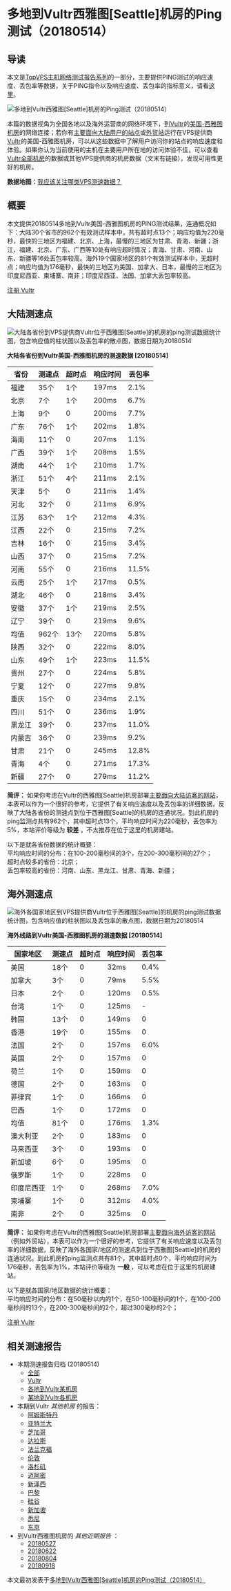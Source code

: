 #  多地到Vultr西雅图[Seattle]机房的Ping测试（20180514） 

## 导读

本文是[TopVPS主机网络测试报告系列](https://vps123.top/pingtest)的一部分，主要提供PING测试的响应速度、丢包率等数据，关于PING指令以及响应速度、丢包率的指标意义，请看[这里](https://vps123.top/what-is-ping.html)。

![多地到Vultr西雅图\[Seattle\]机房的Ping测试（20180514）](/images/thumbnails/to_vultr_Seattle.png)

本篇的数据视角为全国各地以及海外运营商的网络环境下，到[Vultr](https://vps123.top/go/vultr)的[美国-西雅图机房](https://vps123.top/vultr-facilities.html#seattle)的网络连接；若你有[主要面向大陆用户的站点](https://vps123.top/website-for-mainland-users.html)或[外贸站](https://vps123.top/website-for-internation-trade.html)运行在VPS提供商[Vultr](https://vps123.top/go/vultr)的美国-西雅图机房，可以从这些数据中了解用户访问你的站点的响应速度和体验。如果你认为当前使用的主机在主要用户所在地的访问体验不佳，可以查看[Vultr全部机房](/vultr/isp/china/20180514-vultr-isp-china.md)的数据或其他VPS提供商的机房数据（文末有链接），发现可用性更好的机房。

**数据地图：**[我应该关注哪类VPS测速数据？](https://vps123.top/find-pingtest-data-you-need.html)

## 概要

本文提供20180514多地到Vultr美国-西雅图机房的PING测试结果，连通概况如下：大陆30个省市的962个有效测试样本中，共有超时点13个；响应均值为220毫秒，最快的三地区为福建、北京、上海，最慢的三地区为甘肃、青海、新疆；浙江、福建、北京、广东、广西等10处有响应超时情况；青海、甘肃、河南、山东、新疆等16处丢包率较高。海外19个国家地区的81个有效测试样本中，无超时点；响应均值为176毫秒，最快的三地区为美国、加拿大、日本，最慢的三地区为印度尼西亚、柬埔寨、南非；印度尼西亚、法国、加拿大丢包率较高。

[注册 Vultr](https://vps123.top/go/vultr/_btn1)

## 大陆测速点

![大陆各省份到VPS提供商Vultr位于西雅图\[Seattle\]的机房的ping测试数据统计图，包含响应值的柱状图以及丢包率的散点图，数据日期为20180514](/images/pingtests/vultr_20180514/plot_idc_vultr_usa-seattle_20180514_mainland.png)

**大陆各省份到Vultr美国-西雅图机房的测速数据 [20180514]**

省份 | 测速点 | 超时点 | 响应时间 | 丢包率  
---|---|---|---|---  
福建 | 35个 | 1个 | 197ms | 2.1%  
北京 | 7个 | 1个 | 200ms | 6.7%  
上海 | 9个 | 0 | 200ms | 7.7%  
广东 | 76个 | 1个 | 202ms | 1.8%  
海南 | 11个 | 0 | 207ms | 1.1%  
广西 | 39个 | 1个 | 208ms | 1.5%  
湖南 | 44个 | 1个 | 210ms | 1.7%  
浙江 | 51个 | 4个 | 211ms | 2.1%  
天津 | 5个 | 0 | 211ms | 1.4%  
河北 | 32个 | 0 | 211ms | 6.9%  
江苏 | 63个 | 1个 | 212ms | 4.3%  
江西 | 22个 | 0 | 215ms | 7.2%  
吉林 | 16个 | 0 | 215ms | 3.4%  
山西 | 37个 | 0 | 215ms | 7.2%  
河南 | 55个 | 0 | 216ms | 11.5%  
云南 | 25个 | 1个 | 217ms | 0.5%  
湖北 | 46个 | 0 | 218ms | 3.4%  
安徽 | 37个 | 1个 | 219ms | 2.5%  
辽宁 | 39个 | 0 | 219ms | 9.6%  
均值 | 962个 | 13个 | 220ms | 5.8%  
陕西 | 32个 | 0 | 222ms | 8.0%  
山东 | 49个 | 1个 | 223ms | 11.5%  
贵州 | 27个 | 0 | 224ms | 5.8%  
宁夏 | 12个 | 0 | 227ms | 9.8%  
重庆 | 15个 | 0 | 234ms | 2.1%  
四川 | 51个 | 0 | 236ms | 1.9%  
黑龙江 | 39个 | 0 | 237ms | 11.0%  
内蒙古 | 36个 | 0 | 239ms | 9.2%  
甘肃 | 21个 | 0 | 245ms | 12.8%  
青海 | 4个 | 0 | 271ms | 17.3%  
新疆 | 27个 | 0 | 279ms | 11.2%  
  
**简评：** 如果你考虑在Vultr的西雅图[Seattle]机房部署[主要面向大陆访客的网站](website-for-mainland-users.html)，本表可以作为一个很好的参考，它提供了有关响应速度以及丢包率的详细数据，反映了大陆各省份的测速点到位于西雅图[Seattle]的机房的连通状况。到此机房的ping监测点共有962个，其中超时点13个，平均响应时间为220毫秒，丢包率为5%，本站评价等级为 **较差** ，不太推荐在位于这里的机房建站。

以下是就各省份数据的统计概要：  
平均响应时间的分布：在100-200毫秒间的3个，在200-300毫秒间的27个；  
超时点较多的省份：北京；  
丢包率较高的省份：河南、山东、黑龙江、甘肃、青海、新疆；

## 海外测速点

![海外各国家地区到VPS提供商Vultr位于西雅图\[Seattle\]的机房的ping测试数据统计图，包含响应值的柱状图以及丢包率的散点图，数据日期为20180514](/images/pingtests/vultr_20180514/plot_idc_vultr_usa-seattle_20180514_overseas.png)

**海外线路到Vultr美国-西雅图机房的测速数据 [20180514]**

国家地区 | 测速点 | 超时点 | 响应时间 | 丢包率  
---|---|---|---|---  
美国 | 18个 | 0 | 32ms | 0.4%  
加拿大 | 3个 | 0 | 79ms | 5.5%  
日本 | 2个 | 0 | 120ms | 0.5%  
台湾 | 1个 | 0 | 125ms | -  
韩国 | 13个 | 0 | 149ms | 0  
香港 | 19个 | 0 | 155ms | 0  
法国 | 2个 | 0 | 157ms | 6.0%  
英国 | 2个 | 0 | 157ms | 0  
荷兰 | 1个 | 0 | 159ms | 0  
德国 | 2个 | 0 | 163ms | 0  
菲律宾 | 1个 | 0 | 166ms | 0  
巴西 | 1个 | 0 | 172ms | 0  
均值 | 81个 | 0 | 176ms | 1.3%  
澳大利亚 | 2个 | 0 | 183ms | 0  
马来西亚 | 3个 | 0 | 193ms | 0  
新加坡 | 6个 | 0 | 195ms | 0  
俄罗斯 | 1个 | 0 | 228ms | 0  
印度尼西亚 | 1个 | 0 | 268ms | 7.0%  
柬埔寨 | 1个 | 0 | 312ms | 4.0%  
南非 | 2个 | 0 | 325ms | 0  
  
**简评：** 如果你考虑在Vultr的西雅图[Seattle]机房部署[主要面向海外访客的网站](https://vps123.top/website-for-internation-trade.html)（例如外贸站），本表可以作为一个很好的参考，它提供了有关响应速度以及丢包率的详细数据，反映了海外各国家/地区的测速点到位于西雅图[Seattle]的机房的连通状况。到此机房的ping监测点共有81个，其中超时点0个，平均响应时间为176毫秒，丢包率为1%，本站评价等级为 **一般** ，可以考虑在位于这里的机房建站。

以下是就各国家/地区数据的统计概要：  
平均响应时间的分布：在50毫秒以内的1个，在50-100毫秒间的1个，在100-200毫秒间的13个，在200-300毫秒间的2个，超过300毫秒的2个；

[注册 Vultr](https://vps123.top/go/vultr/_btn2)

## 相关测速报告

  * 本期测速报告归档 (20180514) 
    * [全部](https://vps123.top/pingtests/20180514 "本期各VPS提供商全部测速报告")
    * [Vultr](https://vps123.top/pingtests/idc-vultr/20180514 "本期Vultr的全部测速报告")
    * [各地到Vultr某机房](https://vps123.top/pingtests/idc-vultr/isp-global/20180514 "以Vultr某机房为关注对象的视角，横向比较大陆各省份、海外各国家地区")
    * [某地到Vultr各机房](https://vps123.top/pingtests/idc-vultr/facility-all/20180514 "以大陆某省份为关注对象的视角，横向比较Vultr各机房")
  * 本期到Vultr _其他机房_ 的报告： 
    * [阿姆斯特丹](/vultr/idc/amsterdam/20180514-vultr-idc-amsterdam.md "多地到Vultr阿姆斯特丹机房的Ping测试 20180514")
    * [亚特兰大](/vultr/idc/atlanta/20180514-vultr-idc-atlanta.md "多地到Vultr亚特兰大机房的Ping测试 20180514")
    * [芝加哥](/vultr/idc/chicago/20180514-vultr-idc-chicago.md "多地到Vultr芝加哥机房的Ping测试 20180514")
    * [达拉斯](/vultr/idc/dallas/20180514-vultr-idc-dallas.md "多地到Vultr达拉斯机房的Ping测试 20180514")
    * [法兰克福](/vultr/idc/frankfurt/20180514-vultr-idc-frankfurt.md "多地到Vultr法兰克福机房的Ping测试 20180514")
    * [伦敦](/vultr/idc/london/20180514-vultr-idc-london.md "多地到Vultr伦敦机房的Ping测试 20180514")
    * [洛杉矶](/vultr/idc/losangeles/20180514-vultr-idc-losangeles.md "多地到Vultr洛杉矶机房的Ping测试 20180514")
    * [迈阿密](/vultr/idc/miami/20180514-vultr-idc-miami.md "多地到Vultr迈阿密机房的Ping测试 20180514")
    * [新泽西](/vultr/idc/newjersey/20180514-vultr-idc-newjersey.md "多地到Vultr新泽西机房的Ping测试 20180514")
    * [巴黎](/vultr/idc/paris/20180514-vultr-idc-paris.md "多地到Vultr巴黎机房的Ping测试 20180514")
    * [硅谷](/vultr/idc/siliconvalley/20180514-vultr-idc-siliconvalley.md "多地到Vultr硅谷机房的Ping测试 20180514")
    * [新加坡](/vultr/idc/singapore/20180514-vultr-idc-singapore.md "多地到Vultr新加坡机房的Ping测试 20180514")
    * [悉尼](/vultr/idc/sydney/20180514-vultr-idc-sydney.md "多地到Vultr悉尼机房的Ping测试 20180514")
    * [东京](/vultr/idc/tokyo/20180514-vultr-idc-tokyo.md "多地到Vultr东京机房的Ping测试 20180514")
  * 到Vultr西雅图机房的 _其他近期报告_ ： 
    * [20180527](/vultr/idc/seattle/20180527-vultr-idc-seattle.md "多地到Vultr西雅图机房的Ping测试 20180527")
    * [20180622](/vultr/idc/seattle/20180622-vultr-idc-seattle.md "多地到Vultr西雅图机房的Ping测试 20180622")
    * [20180804](/vultr/idc/seattle/20180804-vultr-idc-seattle.md "多地到Vultr西雅图机房的Ping测试 20180804")
    * [20180918](/vultr/idc/seattle/20180918-vultr-idc-seattle.md "多地到Vultr西雅图机房的Ping测试 20180918")



本文最初发表于[多地到Vultr西雅图[Seattle]机房的Ping测试（20180514）](https://vps123.top/pingtest/20180514-vultr-idc-seattle.html)
